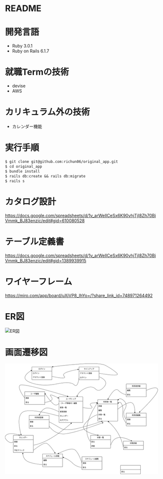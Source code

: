 # README

# 開発言語
- Ruby 3.0.1
- Ruby on Rails 6.1.7

# 就職Termの技術
- devise
- AWS

# カリキュラム外の技術
- カレンダー機能

# 実行手順
```
$ git clone git@github.com:richun06/original_app.git
$ cd original_app
$ bundle install
$ rails db:create && rails db:migrate
$ rails s
```


# カタログ設計
https://docs.google.com/spreadsheets/d/1v_arWeIlCeSx6K90vhjTjI8Zh70BiVmmk_BJ83enzic/edit#gid=610080528

# テーブル定義書
https://docs.google.com/spreadsheets/d/1v_arWeIlCeSx6K90vhjTjI8Zh70BiVmmk_BJ83enzic/edit#gid=1389939915

# ワイヤーフレーム
https://miro.com/app/board/uXjVP8_IhYo=/?share_link_id=748971264492

# ER図
![ER図](ER図.png)

# 画面遷移図
![画面遷移図](画面遷移図.png)